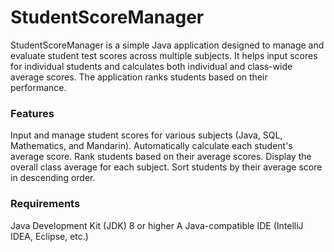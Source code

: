 # StudentScoreManager
StudentScoreManager is a simple Java application designed to manage and evaluate student test scores across multiple subjects. It helps input scores for individual students and calculates both individual and class-wide average scores. The application ranks students based on their performance.

### Features
Input and manage student scores for various subjects (Java, SQL, Mathematics, and Mandarin).
Automatically calculate each student's average score.
Rank students based on their average scores.
Display the overall class average for each subject.
Sort students by their average score in descending order.
### Requirements
Java Development Kit (JDK) 8 or higher
A Java-compatible IDE (IntelliJ IDEA, Eclipse, etc.)
